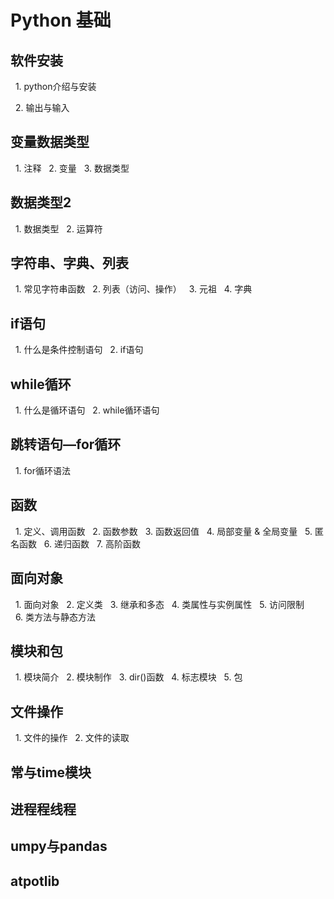 # Python 基础

## 软件安装

  1. python介绍与安装

  2. 输出与输入

## 变量数据类型

  1. 注释
  2. 变量
  3. 数据类型

## 数据类型2

  1. 数据类型
  2. 运算符

## 字符串、字典、列表

  1. 常见字符串函数
  2. 列表（访问、操作）
  3. 元祖
  4. 字典

## if语句

  1. 什么是条件控制语句
  2. if语句

## while循环

  1. 什么是循环语句
  2. while循环语句

## 跳转语句—for循环

  1. for循环语法

## 函数

  1. 定义、调用函数
  2. 函数参数
  3. 函数返回值
  4. 局部变量 & 全局变量
  5. 匿名函数
  6. 递归函数
  7. 高阶函数


  ## 面向对象
    1. 面向对象
    2. 定义类
    3. 继承和多态
    4. 类属性与实例属性
    5. 访问限制
    6. 类方法与静态方法

  ## 模块和包

    1. 模块简介
    2. 模块制作
    3. dir()函数
    4. 标志模块
    5. 包

  ## 文件操作

    1. 文件的操作
    2. 文件的读取

  ## 常与time模块

  ## 进程程线程

  ## umpy与pandas

  ## atpotlib
